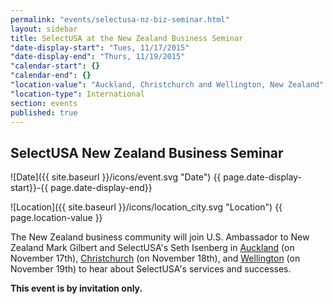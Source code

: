 ```yaml
---
permalink: "events/selectusa-nz-biz-seminar.html"
layout: sidebar
title: SelectUSA at the New Zealand Business Seminar
"date-display-start": "Tues, 11/17/2015"
"date-display-end": "Thurs, 11/19/2015"
"calendar-start": {}
"calendar-end": {}
"location-value": "Auckland, Christchurch and Wellington, New Zealand"
"location-type": International
section: events
published: true
---
```


## SelectUSA New Zealand Business Seminar



![Date]({{ site.baseurl }}/icons/event.svg "Date") {{ page.date-display-start}}-{{ page.date-display-end}}

![Location]({{ site.baseurl }}/icons/location_city.svg "Location") {{ page.location-value }}

The New Zealand business community will join U.S. Ambassador to New Zealand Mark Gilbert and SelectUSA's Seth Isenberg in [Auckland](http://www.amcham.co.nz/event-2065696) (on November 17th), [Christchurch](http://www.amcham.co.nz/event-2065699) (on November 18th), and [Wellington](http://www.amcham.co.nz/event-2065697) (on November 19th) to hear about SelectUSA's services and successes. 

**This event is by invitation only.**
